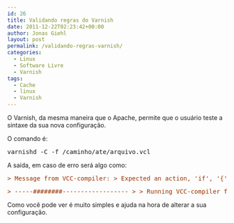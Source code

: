 ```yaml
---
id: 26
title: Validando regras do Varnish
date: 2011-12-22T02:23:42+00:00
author: Jonas Giehl
layout: post
permalink: /validando-regras-varnish/
categories:
  - Linux
  - Software Livre
  - Varnish
tags:
  - Cache
  - linux
  - Varnish
---
```

O Varnish, da mesma maneira que o Apache, permite que o usuário teste a sintaxe da sua nova configuração.

O comando é:

<pre>varnishd -C -f /caminho/ate/arquivo.vcl</pre>

A saída, em caso de erro será algo como:

<pre><span style="color: #993300;">&gt; Message from VCC-compiler: &gt; Expected an action, 'if', '{' or '}' &gt; ('input' Line 82 Pos 6) &gt; vcl_hash(req.http.Cookie);</span></pre>

<pre><span style="color: #993300;">&gt; -----########------------------ &gt; &gt; Running VCC-compiler failed, exit 1</span></pre>

Como você pode ver é muito simples e ajuda na hora de alterar a sua configuração.
